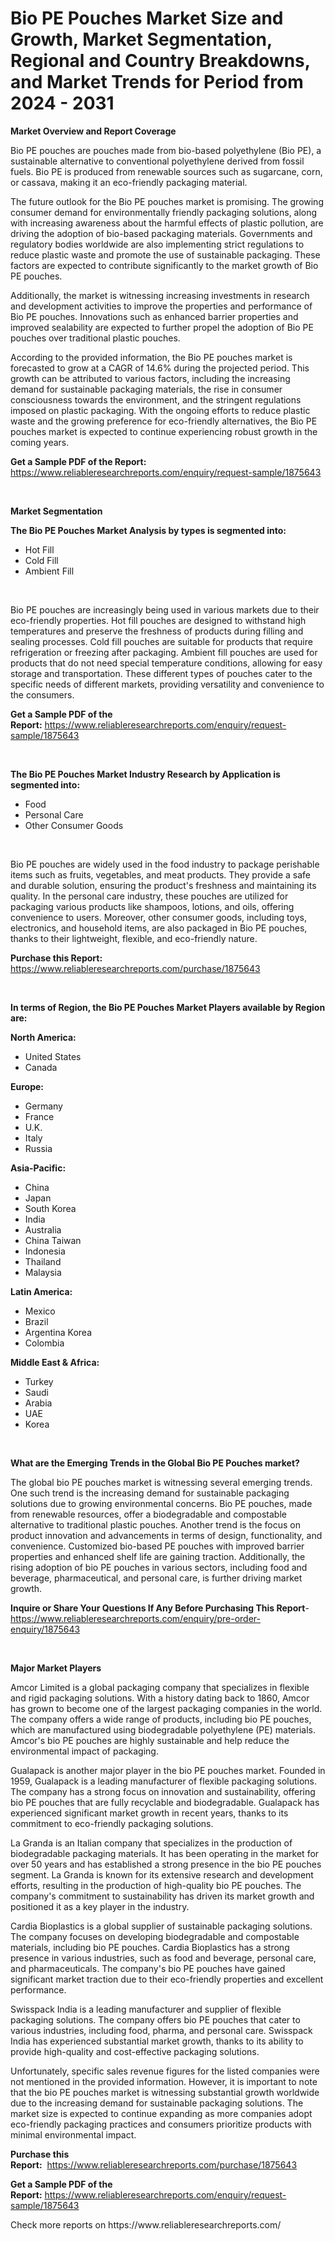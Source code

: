 <p><h1>Bio PE Pouches Market Size and Growth, Market Segmentation, Regional and Country Breakdowns, and Market Trends for Period from 2024 -  2031</h1></p><p><strong>Market Overview and Report Coverage</strong></p>
<p><p>Bio PE pouches are pouches made from bio-based polyethylene (Bio PE), a sustainable alternative to conventional polyethylene derived from fossil fuels. Bio PE is produced from renewable sources such as sugarcane, corn, or cassava, making it an eco-friendly packaging material.</p><p>The future outlook for the Bio PE pouches market is promising. The growing consumer demand for environmentally friendly packaging solutions, along with increasing awareness about the harmful effects of plastic pollution, are driving the adoption of bio-based packaging materials. Governments and regulatory bodies worldwide are also implementing strict regulations to reduce plastic waste and promote the use of sustainable packaging. These factors are expected to contribute significantly to the market growth of Bio PE pouches.</p><p>Additionally, the market is witnessing increasing investments in research and development activities to improve the properties and performance of Bio PE pouches. Innovations such as enhanced barrier properties and improved sealability are expected to further propel the adoption of Bio PE pouches over traditional plastic pouches.</p><p>According to the provided information, the Bio PE pouches market is forecasted to grow at a CAGR of 14.6% during the projected period. This growth can be attributed to various factors, including the increasing demand for sustainable packaging materials, the rise in consumer consciousness towards the environment, and the stringent regulations imposed on plastic packaging. With the ongoing efforts to reduce plastic waste and the growing preference for eco-friendly alternatives, the Bio PE pouches market is expected to continue experiencing robust growth in the coming years.</p></p>
<p><strong>Get a Sample PDF of the Report:</strong> <a href="https://www.reliableresearchreports.com/enquiry/request-sample/1875643">https://www.reliableresearchreports.com/enquiry/request-sample/1875643</a></p>
<p>&nbsp;</p>
<p><strong>Market Segmentation</strong></p>
<p><strong>The Bio PE Pouches Market Analysis by types is segmented into:</strong></p>
<p><ul><li>Hot Fill</li><li>Cold Fill</li><li>Ambient Fill</li></ul></p>
<p>&nbsp;</p>
<p><p>Bio PE pouches are increasingly being used in various markets due to their eco-friendly properties. Hot fill pouches are designed to withstand high temperatures and preserve the freshness of products during filling and sealing processes. Cold fill pouches are suitable for products that require refrigeration or freezing after packaging. Ambient fill pouches are used for products that do not need special temperature conditions, allowing for easy storage and transportation. These different types of pouches cater to the specific needs of different markets, providing versatility and convenience to the consumers.</p></p>
<p><strong>Get a Sample PDF of the Report:</strong>&nbsp;<a href="https://www.reliableresearchreports.com/enquiry/request-sample/1875643">https://www.reliableresearchreports.com/enquiry/request-sample/1875643</a></p>
<p>&nbsp;</p>
<p><strong>The Bio PE Pouches Market Industry Research by Application is segmented into:</strong></p>
<p><ul><li>Food</li><li>Personal Care</li><li>Other Consumer Goods</li></ul></p>
<p>&nbsp;</p>
<p><p>Bio PE pouches are widely used in the food industry to package perishable items such as fruits, vegetables, and meat products. They provide a safe and durable solution, ensuring the product's freshness and maintaining its quality. In the personal care industry, these pouches are utilized for packaging various products like shampoos, lotions, and oils, offering convenience to users. Moreover, other consumer goods, including toys, electronics, and household items, are also packaged in Bio PE pouches, thanks to their lightweight, flexible, and eco-friendly nature.</p></p>
<p><strong>Purchase this Report:</strong>&nbsp; <a href="https://www.reliableresearchreports.com/purchase/1875643">https://www.reliableresearchreports.com/purchase/1875643</a></p>
<p>&nbsp;</p>
<p><strong>In terms of Region, the Bio PE Pouches Market Players available by Region are:</strong></p>
<p>
    <p> <strong> North America: </strong>
        <ul>
            <li>United States</li>
            <li>Canada</li>
        </ul>
        </p> 
    <p> <strong> Europe: </strong>
        <ul>
            <li>Germany</li>
            <li>France</li>
            <li>U.K.</li>
            <li>Italy</li>
            <li>Russia</li>
        </ul>
        </p> 
    <p> <strong> Asia-Pacific: </strong>
        <ul>
            <li>China</li>
            <li>Japan</li>
            <li>South Korea</li>
            <li>India</li>
            <li>Australia</li>
            <li>China Taiwan</li>
            <li>Indonesia</li>
            <li>Thailand</li>
            <li>Malaysia</li>
        </ul>
        </p> 
    <p> <strong> Latin America: </strong>
        <ul>
            <li>Mexico</li>
            <li>Brazil</li>
            <li>Argentina Korea</li>
            <li>Colombia</li>
        </ul>
        </p> 
    <p> <strong> Middle East & Africa: </strong>
        <ul>
            <li>Turkey</li>
            <li>Saudi</li>
            <li>Arabia</li>
            <li>UAE</li>
            <li>Korea</li>
        </ul>
    </p>
    </p>
<p>&nbsp;</p>
<p><strong>What are the Emerging Trends in the Global Bio PE Pouches market?</strong></p>
<p><p>The global bio PE pouches market is witnessing several emerging trends. One such trend is the increasing demand for sustainable packaging solutions due to growing environmental concerns. Bio PE pouches, made from renewable resources, offer a biodegradable and compostable alternative to traditional plastic pouches. Another trend is the focus on product innovation and advancements in terms of design, functionality, and convenience. Customized bio-based PE pouches with improved barrier properties and enhanced shelf life are gaining traction. Additionally, the rising adoption of bio PE pouches in various sectors, including food and beverage, pharmaceutical, and personal care, is further driving market growth.</p></p>
<p><strong>Inquire or Share Your Questions If Any Before Purchasing This Report</strong>- <a href="https://www.reliableresearchreports.com/enquiry/pre-order-enquiry/1875643">https://www.reliableresearchreports.com/enquiry/pre-order-enquiry/1875643</a></p>
<p>&nbsp;</p>
<p><strong>Major Market Players</strong></p>
<p><p>Amcor Limited is a global packaging company that specializes in flexible and rigid packaging solutions. With a history dating back to 1860, Amcor has grown to become one of the largest packaging companies in the world. The company offers a wide range of products, including bio PE pouches, which are manufactured using biodegradable polyethylene (PE) materials. Amcor's bio PE pouches are highly sustainable and help reduce the environmental impact of packaging.</p><p>Gualapack is another major player in the bio PE pouches market. Founded in 1959, Gualapack is a leading manufacturer of flexible packaging solutions. The company has a strong focus on innovation and sustainability, offering bio PE pouches that are fully recyclable and biodegradable. Gualapack has experienced significant market growth in recent years, thanks to its commitment to eco-friendly packaging solutions.</p><p>La Granda is an Italian company that specializes in the production of biodegradable packaging materials. It has been operating in the market for over 50 years and has established a strong presence in the bio PE pouches segment. La Granda is known for its extensive research and development efforts, resulting in the production of high-quality bio PE pouches. The company's commitment to sustainability has driven its market growth and positioned it as a key player in the industry.</p><p>Cardia Bioplastics is a global supplier of sustainable packaging solutions. The company focuses on developing biodegradable and compostable materials, including bio PE pouches. Cardia Bioplastics has a strong presence in various industries, such as food and beverage, personal care, and pharmaceuticals. The company's bio PE pouches have gained significant market traction due to their eco-friendly properties and excellent performance.</p><p>Swisspack India is a leading manufacturer and supplier of flexible packaging solutions. The company offers bio PE pouches that cater to various industries, including food, pharma, and personal care. Swisspack India has experienced substantial market growth, thanks to its ability to provide high-quality and cost-effective packaging solutions.</p><p>Unfortunately, specific sales revenue figures for the listed companies were not mentioned in the provided information. However, it is important to note that the bio PE pouches market is witnessing substantial growth worldwide due to the increasing demand for sustainable packaging solutions. The market size is expected to continue expanding as more companies adopt eco-friendly packaging practices and consumers prioritize products with minimal environmental impact.</p></p>
<p><strong>Purchase this Report:</strong>&nbsp;&nbsp;<a href="https://www.reliableresearchreports.com/purchase/1875643">https://www.reliableresearchreports.com/purchase/1875643</a></p>
<p></p>
<p><strong>Get a Sample PDF of the Report:</strong>&nbsp;<a href="https://www.reliableresearchreports.com/enquiry/request-sample/1875643">https://www.reliableresearchreports.com/enquiry/request-sample/1875643</a></p>
<p>Check more reports on https://www.reliableresearchreports.com/</p>